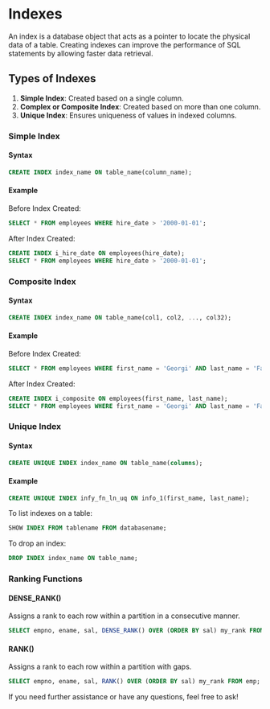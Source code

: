 # Indexes

An index is a database object that acts as a pointer to locate the physical data of a table. Creating indexes can improve the performance of SQL statements by allowing faster data retrieval.

## Types of Indexes

1. **Simple Index**: Created based on a single column.
2. **Complex or Composite Index**: Created based on more than one column.
3. **Unique Index**: Ensures uniqueness of values in indexed columns.

### Simple Index

#### Syntax

```sql
CREATE INDEX index_name ON table_name(column_name);
```

#### Example

Before Index Created:
```sql
SELECT * FROM employees WHERE hire_date > '2000-01-01';
```

After Index Created:
```sql
CREATE INDEX i_hire_date ON employees(hire_date);
SELECT * FROM employees WHERE hire_date > '2000-01-01';
```

### Composite Index

#### Syntax

```sql
CREATE INDEX index_name ON table_name(col1, col2, ..., col32);
```

#### Example

Before Index Created:
```sql
SELECT * FROM employees WHERE first_name = 'Georgi' AND last_name = 'Facello';
```

After Index Created:
```sql
CREATE INDEX i_composite ON employees(first_name, last_name);
SELECT * FROM employees WHERE first_name = 'Georgi' AND last_name = 'Facello';
```

### Unique Index

#### Syntax

```sql
CREATE UNIQUE INDEX index_name ON table_name(columns);
```

#### Example

```sql
CREATE UNIQUE INDEX infy_fn_ln_uq ON info_1(first_name, last_name);
```

To list indexes on a table:

```sql
SHOW INDEX FROM tablename FROM databasename;
```

To drop an index:

```sql
DROP INDEX index_name ON table_name;
```

### Ranking Functions

#### DENSE_RANK()

Assigns a rank to each row within a partition in a consecutive manner.

```sql
SELECT empno, ename, sal, DENSE_RANK() OVER (ORDER BY sal) my_rank FROM emp;
```

#### RANK()

Assigns a rank to each row within a partition with gaps.

```sql
SELECT empno, ename, sal, RANK() OVER (ORDER BY sal) my_rank FROM emp;
```

If you need further assistance or have any questions, feel free to ask!
```